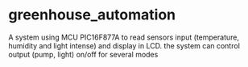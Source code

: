 # greenhouse_automation
A system using MCU PIC16F877A to read sensors input (temperature, humidity and light intense) and display in LCD. the system can control output (pump, light) on/off for several modes
